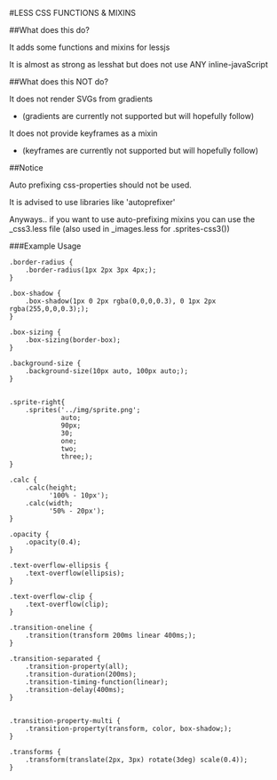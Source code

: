 #LESS CSS FUNCTIONS & MIXINS

##What does this do?

It adds some functions and mixins for lessjs

It is almost as strong as lesshat but does not use ANY inline-javaScript

##What does this NOT do?

It does not render SVGs from gradients
* (gradients are currently not supported but will hopefully follow)

It does not provide keyframes as a mixin
* (keyframes are currently not supported but will hopefully follow)

##Notice

Auto prefixing css-properties should not be used.

It is advised to use libraries like 'autoprefixer'

Anyways.. if you want to use auto-prefixing mixins you can use the _css3.less file (also used in _images.less for .sprites-css3())

###Example Usage


    .border-radius {
        .border-radius(1px 2px 3px 4px;);
    }

    .box-shadow {
        .box-shadow(1px 0 2px rgba(0,0,0,0.3), 0 1px 2px rgba(255,0,0,0.3););
    }

    .box-sizing {
        .box-sizing(border-box);
    }

    .background-size {
        .background-size(10px auto, 100px auto;);
    }


    .sprite-right{
        .sprites('../img/sprite.png';
                 auto;
                 90px;
                 30;
                 one;
                 two;
                 three;);
    }

    .calc {
        .calc(height;
              '100% - 10px');
        .calc(width;
              '50% - 20px');
    }

    .opacity {
        .opacity(0.4);
    }

    .text-overflow-ellipsis {
        .text-overflow(ellipsis);
    }

    .text-overflow-clip {
        .text-overflow(clip);
    }

    .transition-oneline {
        .transition(transform 200ms linear 400ms;);
    }

    .transition-separated {
        .transition-property(all);
        .transition-duration(200ms);
        .transition-timing-function(linear);
        .transition-delay(400ms);
    }


    .transition-property-multi {
        .transition-property(transform, color, box-shadow;);
    }

    .transforms {
        .transform(translate(2px, 3px) rotate(3deg) scale(0.4));
    }
